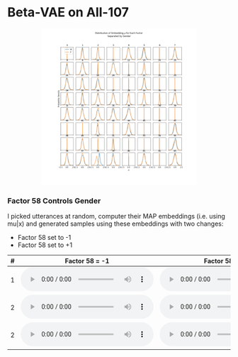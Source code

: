 # Beta-VAE on All-107

<p align="center"><img width="70%" src="vae/all/vae_mu_distribs_by_factor.png" /></p>

### Factor 58 Controls Gender
I picked utterances at random, computer their MAP embeddings (i.e. using mu|x) and generated samples using these embeddings with two changes:
* Factor 58 set to -1
* Factor 58 set to +1 

|  # | Factor 58 = -1 | Factor 58 = +1 |  
| --- | --- | --- | 
| 1 | <audio src=" vae/all/test_latext_58_embedding_612_-1.0.wav" controls></audio> | <audio src=" vae/all/test_latext_58_embedding_612_1.0.wav" controls></audio> |
| 2 | <audio src=" vae/all/test_latext_58_embedding_1642_-1.0.wav" controls></audio> | <audio src=" vae/all/test_latext_58_embedding_1642_1.0.wav" controls></audio> |
| 2 | <audio src=" vae/all/test_latext_58_embedding_2566_-1.0.wav" controls></audio> | <audio src=" vae/all/test_latext_58_embedding_2566_1.0.wav" controls></audio> |
